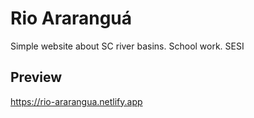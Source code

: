# Rio Araranguá

Simple website about SC river basins. School work. SESI

## Preview

https://rio-ararangua.netlify.app
